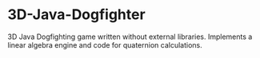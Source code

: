 3D-Java-Dogfighter
==================

3D Java Dogfighting game written without external libraries. Implements a linear algebra engine and code for quaternion calculations.

